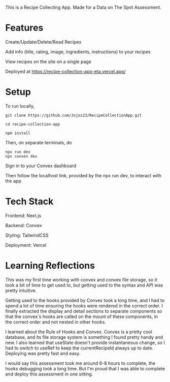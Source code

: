 This is a Recipe Collecting App. Made for a Data on The Spot Assessment.

# Features
Create/Update/Delete/Read Recipes

Add info (title, rating, image, ingredients, instructions) to your recipes

View recipes on the site on a single page

Deployed at https://recipe-collection-app-eta.vercel.app/


# Setup

To run locally,

```
git clone https://github.com/Jojoz23/RecipeCollectionApp.git

cd recipe-collection-app

npm install
```

Then, on separate terminals, do

```
npx run dev
npx convex dev
```

Sign in to your Convex dashboard

Then follow the localhost link, provided by the npx run dev, to interact with the app

# Tech Stack

Frontend: Next.js

Backend: Convex

Styling: TailwindCSS

Deployment: Vercel

# Learning Reflections
This was my first time working with convex and convex file storage, so it took a bit of time to get used to, but getting used to the syntax and API was pretty intuitive.

Getting used to the hooks provided by Convex took a long time, and I had to spend a lot of time ensuring the hooks were rendered in the correct order. I finally extracted the display and detail sections to separate components so that the convex's hooks are called on the mount of these components, in the correct order and not nested in other hooks.

I learned about the Rule of Hooks and Convex. Convex is a pretty cool database, and its file storage system is something I found pretty handy and new. I also learned that useState doesn't provide instantaneous change, so I had to switch to useRef to keep the currentRecipeId always up to date. Deploying was pretty fast and easy.

I would say this assessment took me around 6-8 hours to complete, the hooks debugging took a long time. But I'm proud that I was able to complete and deploy this assessment in one sitting.

